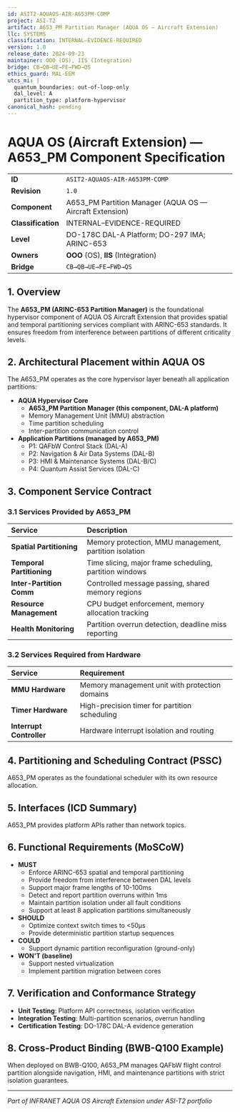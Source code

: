```yaml
---
id: ASIT2-AQUAOS-AIR-A653PM-COMP
project: ASI-T2
artifact: A653_PM Partition Manager (AQUA OS — Aircraft Extension)
llc: SYSTEMS
classification: INTERNAL–EVIDENCE-REQUIRED
version: 1.0
release_date: 2024-09-23
maintainer: OOO (OS), IIS (Integration)
bridge: CB→QB→UE→FE→FWD→QS
ethics_guard: MAL-EEM
utcs_mi: |
  quantum_boundaries: out-of-loop-only
  dal_level: A
  partition_type: platform-hypervisor
canonical_hash: pending
---
```


# AQUA OS (Aircraft Extension) — A653_PM Component Specification

| | |
| :--- | :--- |
| **ID** | `ASIT2-AQUAOS-AIR-A653PM-COMP` |
| **Revision** | `1.0` |
| **Component** | A653_PM Partition Manager (AQUA OS — Aircraft Extension) |
| **Classification** | INTERNAL–EVIDENCE-REQUIRED |
| **Level** | DO-178C DAL-A Platform; DO-297 IMA; ARINC-653 |
| **Owners** | **OOO** (OS), **IIS** (Integration) |
| **Bridge** | `CB→QB→UE→FE→FWD→QS` |

## 1. Overview

The **A653_PM (ARINC-653 Partition Manager)** is the foundational hypervisor component of AQUA OS Aircraft Extension that provides spatial and temporal partitioning services compliant with ARINC-653 standards. It ensures freedom from interference between partitions of different criticality levels.

## 2. Architectural Placement within AQUA OS

The A653_PM operates as the core hypervisor layer beneath all application partitions:

* **AQUA Hypervisor Core**
    * **A653_PM Partition Manager (this component, DAL-A platform)**
    * Memory Management Unit (MMU) abstraction
    * Time partition scheduling
    * Inter-partition communication control
* **Application Partitions (managed by A653_PM)**
    * P1: QAFbW Control Stack (DAL-A)
    * P2: Navigation & Air Data Systems (DAL-B)
    * P3: HMI & Maintenance Systems (DAL-B/C)
    * P4: Quantum Assist Services (DAL-C)

## 3. Component Service Contract

### 3.1 Services Provided by A653_PM

| Service | Description |
| :--- | :--- |
| **Spatial Partitioning** | Memory protection, MMU management, partition isolation |
| **Temporal Partitioning** | Time slicing, major frame scheduling, partition windows |
| **Inter-Partition Comm** | Controlled message passing, shared memory regions |
| **Resource Management** | CPU budget enforcement, memory allocation tracking |
| **Health Monitoring** | Partition overrun detection, deadline miss reporting |

### 3.2 Services Required from Hardware

| Service | Requirement |
| :--- | :--- |
| **MMU Hardware** | Memory management unit with protection domains |
| **Timer Hardware** | High-precision timer for partition scheduling |
| **Interrupt Controller** | Hardware interrupt isolation and routing |

## 4. Partitioning and Scheduling Contract (PSSC)

A653_PM operates as the foundational scheduler with its own resource allocation.

## 5. Interfaces (ICD Summary)

A653_PM provides platform APIs rather than network topics.

## 6. Functional Requirements (MoSCoW)

* **MUST**
    * Enforce ARINC-653 spatial and temporal partitioning
    * Provide freedom from interference between DAL levels
    * Support major frame lengths of 10-100ms
    * Detect and report partition overruns within 1ms
    * Maintain partition isolation under all fault conditions
    * Support at least 8 application partitions simultaneously
* **SHOULD**
    * Optimize context switch times to <50μs
    * Provide deterministic partition startup sequences
* **COULD**
    * Support dynamic partition reconfiguration (ground-only)
* **WON'T (baseline)**
    * Support nested virtualization
    * Implement partition migration between cores

## 7. Verification and Conformance Strategy

* **Unit Testing**: Platform API correctness, isolation verification
* **Integration Testing**: Multi-partition scenarios, overrun handling
* **Certification Testing**: DO-178C DAL-A evidence generation

## 8. Cross-Product Binding (BWB-Q100 Example)

When deployed on BWB-Q100, A653_PM manages QAFbW flight control partition alongside navigation, HMI, and maintenance partitions with strict isolation guarantees.

---

*Part of INFRANET AQUA OS Aircraft Extension under ASI-T2 portfolio*